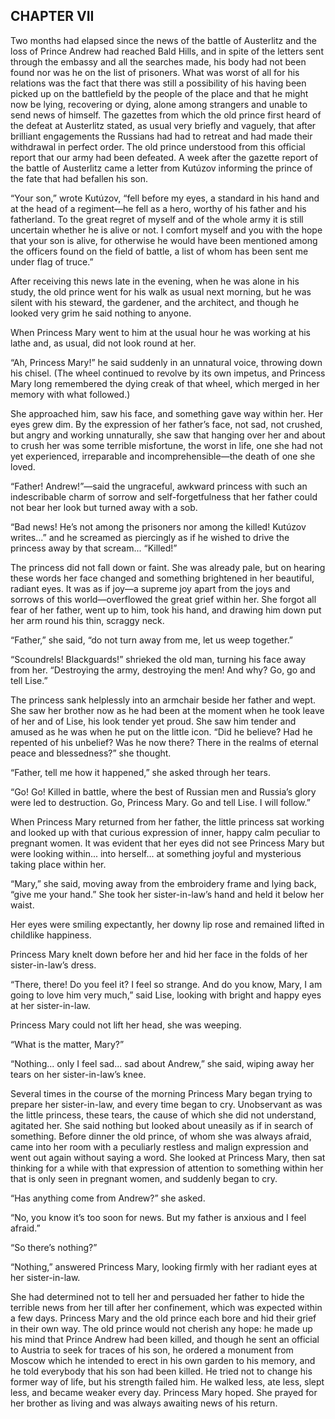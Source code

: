 ## CHAPTER VII

Two months had elapsed since the news of the battle of Austerlitz and
the loss of Prince Andrew had reached Bald Hills, and in spite of the
letters sent through the embassy and all the searches made, his body had
not been found nor was he on the list of prisoners. What was worst of
all for his relations was the fact that there was still a possibility of
his having been picked up on the battlefield by the people of the
place and that he might now be lying, recovering or dying, alone among
strangers and unable to send news of himself. The gazettes from which
the old prince first heard of the defeat at Austerlitz stated, as usual
very briefly and vaguely, that after brilliant engagements the Russians
had had to retreat and had made their withdrawal in perfect order. The
old prince understood from this official report that our army had been
defeated. A week after the gazette report of the battle of Austerlitz
came a letter from Kutúzov informing the prince of the fate that had
befallen his son.

“Your son,” wrote Kutúzov, “fell before my eyes, a standard in
his hand and at the head of a regiment—he fell as a hero, worthy of
his father and his fatherland. To the great regret of myself and of the
whole army it is still uncertain whether he is alive or not. I comfort
myself and you with the hope that your son is alive, for otherwise
he would have been mentioned among the officers found on the field of
battle, a list of whom has been sent me under flag of truce.”

After receiving this news late in the evening, when he was alone in his
study, the old prince went for his walk as usual next morning, but he
was silent with his steward, the gardener, and the architect, and though
he looked very grim he said nothing to anyone.

When Princess Mary went to him at the usual hour he was working at his
lathe and, as usual, did not look round at her.

“Ah, Princess Mary!” he said suddenly in an unnatural voice,
throwing down his chisel. (The wheel continued to revolve by its own
impetus, and Princess Mary long remembered the dying creak of that
wheel, which merged in her memory with what followed.)

She approached him, saw his face, and something gave way within her. Her
eyes grew dim. By the expression of her father’s face, not sad, not
crushed, but angry and working unnaturally, she saw that hanging over
her and about to crush her was some terrible misfortune, the worst
in life, one she had not yet experienced, irreparable and
incomprehensible—the death of one she loved.

“Father! Andrew!”—said the ungraceful, awkward princess with such
an indescribable charm of sorrow and self-forgetfulness that her father
could not bear her look but turned away with a sob.

“Bad news! He’s not among the prisoners nor among the killed!
Kutúzov writes...” and he screamed as piercingly as if he wished to
drive the princess away by that scream... “Killed!”

The princess did not fall down or faint. She was already pale, but on
hearing these words her face changed and something brightened in her
beautiful, radiant eyes. It was as if joy—a supreme joy apart from the
joys and sorrows of this world—overflowed the great grief within her.
She forgot all fear of her father, went up to him, took his hand, and
drawing him down put her arm round his thin, scraggy neck.

“Father,” she said, “do not turn away from me, let us weep
together.”

“Scoundrels! Blackguards!” shrieked the old man, turning his face
away from her. “Destroying the army, destroying the men! And why? Go,
go and tell Lise.”

The princess sank helplessly into an armchair beside her father and
wept. She saw her brother now as he had been at the moment when he took
leave of her and of Lise, his look tender yet proud. She saw him tender
and amused as he was when he put on the little icon. “Did he believe?
Had he repented of his unbelief? Was he now there? There in the realms
of eternal peace and blessedness?” she thought.

“Father, tell me how it happened,” she asked through her tears.

“Go! Go! Killed in battle, where the best of Russian men and
Russia’s glory were led to destruction. Go, Princess Mary. Go and tell
Lise. I will follow.”

When Princess Mary returned from her father, the little princess sat
working and looked up with that curious expression of inner, happy calm
peculiar to pregnant women. It was evident that her eyes did not see
Princess Mary but were looking within... into herself... at something
joyful and mysterious taking place within her.

“Mary,” she said, moving away from the embroidery frame and lying
back, “give me your hand.” She took her sister-in-law’s hand and
held it below her waist.

Her eyes were smiling expectantly, her downy lip rose and remained
lifted in childlike happiness.

Princess Mary knelt down before her and hid her face in the folds of her
sister-in-law’s dress.

“There, there! Do you feel it? I feel so strange. And do you know,
Mary, I am going to love him very much,” said Lise, looking with
bright and happy eyes at her sister-in-law.

Princess Mary could not lift her head, she was weeping.

“What is the matter, Mary?”

“Nothing... only I feel sad... sad about Andrew,” she said, wiping
away her tears on her sister-in-law’s knee.

Several times in the course of the morning Princess Mary began trying to
prepare her sister-in-law, and every time began to cry. Unobservant as
was the little princess, these tears, the cause of which she did not
understand, agitated her. She said nothing but looked about uneasily as
if in search of something. Before dinner the old prince, of whom she was
always afraid, came into her room with a peculiarly restless and malign
expression and went out again without saying a word. She looked at
Princess Mary, then sat thinking for a while with that expression of
attention to something within her that is only seen in pregnant women,
and suddenly began to cry.

“Has anything come from Andrew?” she asked.

“No, you know it’s too soon for news. But my father is anxious and I
feel afraid.”

“So there’s nothing?”

“Nothing,” answered Princess Mary, looking firmly with her radiant
eyes at her sister-in-law.

She had determined not to tell her and persuaded her father to hide the
terrible news from her till after her confinement, which was expected
within a few days. Princess Mary and the old prince each bore and hid
their grief in their own way. The old prince would not cherish any hope:
he made up his mind that Prince Andrew had been killed, and though he
sent an official to Austria to seek for traces of his son, he ordered a
monument from Moscow which he intended to erect in his own garden to his
memory, and he told everybody that his son had been killed. He tried not
to change his former way of life, but his strength failed him. He walked
less, ate less, slept less, and became weaker every day. Princess Mary
hoped. She prayed for her brother as living and was always awaiting news
of his return.





